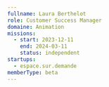 ```yaml
---
fullname: Laura Berthelot
role: Customer Success Manager
domaine: Animation
missions:
  - start: 2023-12-11
    end: 2024-03-11
    status: independent
startups:
  - espace.sur.demande
memberType: beta
---
```


